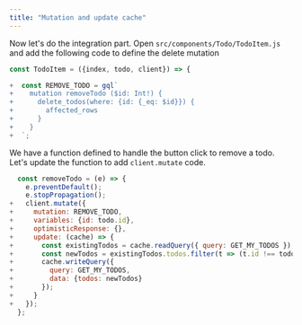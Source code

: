 ```yaml
---
title: "Mutation and update cache"
---
```


Now let's do the integration part. Open `src/components/Todo/TodoItem.js` and add the following code to define the delete mutation

```javascript
const TodoItem = ({index, todo, client}) => {

+  const REMOVE_TODO = gql`
+    mutation removeTodo ($id: Int!) {
+      delete_todos(where: {id: {_eq: $id}}) {
+        affected_rows
+      }
+    }
+  `;
```

We have a function defined to handle the button click to remove a todo. Let's update the function to add `client.mutate` code.

```javascript
  const removeTodo = (e) => {
    e.preventDefault();
    e.stopPropagation();
+   client.mutate({
+     mutation: REMOVE_TODO,
+     variables: {id: todo.id},
+     optimisticResponse: {},
+     update: (cache) => {
+       const existingTodos = cache.readQuery({ query: GET_MY_TODOS });
+       const newTodos = existingTodos.todos.filter(t => (t.id !== todo.id));
+       cache.writeQuery({
+         query: GET_MY_TODOS,
+         data: {todos: newTodos}
+       });
+     }
+   });
  };
```